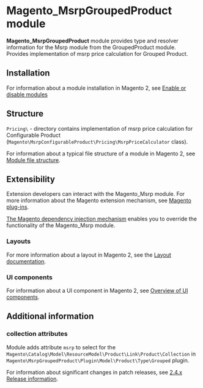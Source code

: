 # Magento_MsrpGroupedProduct module

**Magento_MsrpGroupedProduct** module provides type and resolver information for the Msrp module from the GroupedProduct module.
Provides implementation of msrp price calculation for Grouped Product.

## Installation

For information about a module installation in Magento 2, see [Enable or disable modules](https://experienceleague.adobe.com/docs/commerce-operations/installation-guide/tutorials/manage-modules.html)

## Structure

`Pricing\` - directory contains implementation of msrp price calculation 
for Configurable Product (`Magento\MsrpConfigurableProduct\Pricing\MsrpPriceCalculator` class). 

For information about a typical file structure of a module in Magento 2,
 see [Module file structure](https://developer.adobe.com/commerce/php/development/build/component-file-structure/#module-file-structure).

## Extensibility

 Extension developers can interact with the Magento_Msrp module. For more information about the Magento extension mechanism, see [Magento plug-ins](https://developer.adobe.com/commerce/php/development/components/plugins/).

[The Magento dependency injection mechanism](https://developer.adobe.com/commerce/php/development/components/dependency-injection/) enables you to override the functionality of the Magento_Msrp module.

### Layouts

For more information about a layout in Magento 2, see the [Layout documentation](https://developer.adobe.com/commerce/frontend-core/guide/layouts/).

### UI components

For information about a UI component in Magento 2, see [Overview of UI components](https://developer.adobe.com/commerce/frontend-core/ui-components/).

## Additional information

### collection attributes

Module adds attribute `msrp` to select for the `Magento\Catalog\Model\ResourceModel\Product\Link\Product\Collection` 
in `Magento\MsrpGroupedProduct\Plugin\Model\Product\Type\Grouped` plugin.

For information about significant changes in patch releases, see [2.4.x Release information](https://experienceleague.adobe.com/docs/commerce-operations/release/notes/overview.html).
